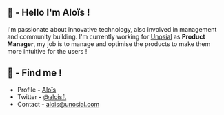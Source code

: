 ## 👋 - Hello I'm Aloïs !

I'm passionate about innovative technology, also involved in management and community building. 
I'm currently working for [Unosial](https://unosial.com) as **Product Manager**, my job is to manage and optimise the products to make them more intuitive for the users !

## 🙌 - Find me !

- Profile **-** [Aloïs](https://unosial.bio/alois)
- Twitter **-** [@aloisft](https://twitter.com/aloisft)
- Contact **-** [alois@unosial.com](alois@unosial.com)
